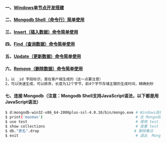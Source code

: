 #### 一、[Windows单节点开发搭建][1]
#### 二、[Mongodb Shell（命令行）简单使用][2]
#### 三、[Insert（插入数据）命令简单使用][3]
#### 四、[Find（查询数据）命令简单使用][4]
#### 五、[Update（更新数据）命令简单使用][5]
#### 六、[Remove（删除数据）命令简单使用][6]
```bash
1，以 _id 字段标识，是在客户端生成的（这一点要注意）
2，可以快速生成，可以排序，长度为12个字节，前4个字节存储主键的生成时间，精确到秒
```
#### 七、连接 Mongodb（注意：Mongodb Shell支持JavaScript语法，以下都是用JavaScript语法）
```bash
$ d:mongodb-win32-x86_64-2008plus-ssl-4.0.10/bin/mongo.exe # Windows连接本地的Mongodb
$ print('maomao')                                          # 在 Mongodb Shell 上打印一句话
$ use test                                                 # 使用 test 数据库
$ show collections                                         # 查看 test 数据库里面的所有集合
$ db."表名".drop                                           # 删除集合
$ exit                                                     # 退出  Mongodb Shell
```

[1]: https://github.com/firechiang/mongodb-test/blob/master/doc/windows-install-dev.md
[2]: https://github.com/firechiang/mongodb-test/blob/master/doc/shell_simple_use.md
[3]: https://github.com/firechiang/mongodb-test/blob/master/doc/shell_insert_use.md
[4]: https://github.com/firechiang/mongodb-test/blob/master/doc/shell_find_use.md
[5]: https://github.com/firechiang/mongodb-test/blob/master/doc/shell_update_use.md
[6]: https://github.com/firechiang/mongodb-test/blob/master/doc/shell_remove_use.md

